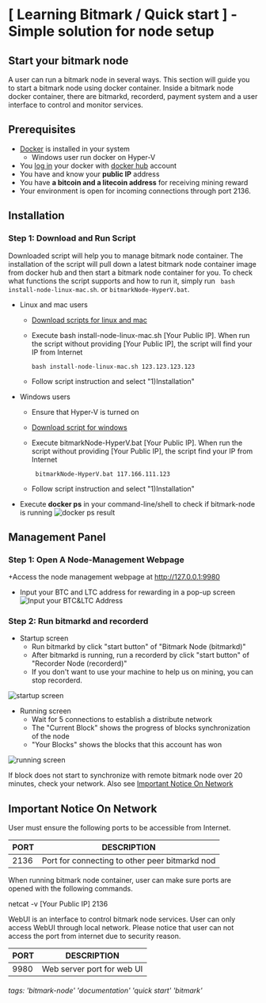 #  [ Learning Bitmark / Quick start ] - Simple solution for node setup

## Start your bitmark node

A user can run a bitmark node in several ways. This section will guide you to start a bitmark node using docker container. Inside a bitmark node docker container, there are bitmarkd, recorderd, payment system and a user interface to control and monitor services.

## Prerequisites

+ [Docker](https://docs.docker.com/install/) is installed in your system
    +  Windows user run docker on Hyper-V
+ You [log in](https://docs.docker.com/engine/reference/commandline/login/) your docker with [docker hub]((https://hub.docker.com/)) account
+ You have and know your **public IP** address
+ You have **a bitcoin and a litecoin address** for receiving mining reward
+ Your environment is open for incoming connections through port 2136.  


## Installation

### Step 1: Download and Run Script

Downloaded script will help you to manage bitmark node container. The  installation of the script will pull down a latest bitmark node container image from docker hub and then start a bitmark node container for you.  To check what functions the script supports and how to run it, simply run ``` bash install-node-linux-mac.sh```.  or ```bitmarkNode-HyperV.bat```.


+  Linux and mac users
    + [Download scripts for linux and mac](https://bitmark-node-docker-scripts.s3-ap-northeast-1.amazonaws.com/install-node-linux-mac.sh)
    + Execute bash install-node-linux-mac.sh [Your Public IP]. When run the script without providing [Your Public IP], the script will find your IP from Internet

        ```bash install-node-linux-mac.sh 123.123.123.123```
    + Follow script instruction and select "1)Installation"

    
+  Windows users
    +  Ensure that Hyper-V is turned on
    +  [Download script for windows](https://s3-ap-northeast-1.amazonaws.com/bitmark-node-docker-scripts/bitmarkNode-HyperV.bat)
    + Execute bitmarkNode-HyperV.bat [Your Public IP]. When run the script without providing [Your Public IP], the script find your IP from Internet

        ``` bitmarkNode-HyperV.bat 117.166.111.123```
    + Follow script instruction and select "1)Installation"
+ Execute **docker ps** in your command-line/shell to check if bitmark-node is running
![docker ps result](https://i.imgur.com/l3dF4Hl.jpg)

## Management Panel

### Step 1: Open A Node-Management Webpage 
+Access the node management webpage at http://127.0.0.1:9980
+ Input your BTC and LTC address for rewarding in a pop-up screen
![Input your BTC&LTC Address](https://i.imgur.com/IRTlyjY.jpg?1)

### Step 2: Run bitmarkd and recorderd
+ Startup screen
    + Run bitmarkd by click "start button" of "Bitmark Node (bitmarkd)"
    + After bitmarkd is running, run a recorderd by click "start button" of "Recorder Node (recorderd)"
    +  If you don't want to use your machine to help us on mining, you can stop recorderd.

![startup screen](https://i.imgur.com/aeONALb.jpg)

+ Running screen
    + Wait for 5 connections to establish a distribute network
    + The "Current Block" shows the progress of blocks synchronization of the node
    + "Your Blocks" shows the blocks that this account has won

![running screen](https://i.imgur.com/g9baqm8.jpg)

If block does not start to  synchronize  with remote bitmark node over 20 minutes, check your network. Also see [Important Notice On Network
](#important-notice-on-network ) 

## Important Notice On Network

User must ensure the following ports to be accessible from Internet.

| PORT | DESCRIPTION                                     |
|------|--------------------------------------------------|
| 2136 | Port for connecting to other peer bitmarkd nod      |

When running bitmark node container, user can make sure ports are opened with the following commands.

netcat -v [Your Public IP] 2136

WebUI is an interface to control bitmark node services. User can only access WebUI through local network. Please notice that user can not access the port from internet due to security reason.

| PORT | DESCRIPTION                |
|------|----------------------------|
| 9980 | Web server port for web UI |

###### tags: 'bitmark-node' 'documentation' 'quick start' 'bitmark'
